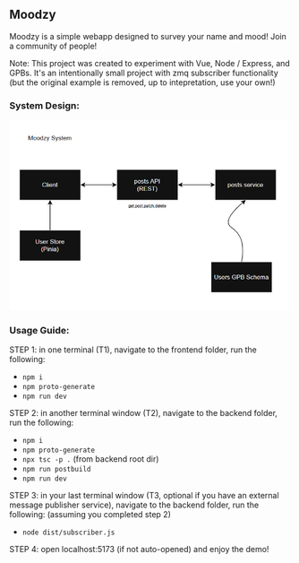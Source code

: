 ## Moodzy

Moodzy is a simple webapp designed to survey your name and mood! Join a community of people!

Note: This project was created to experiment with Vue, Node / Express, and GPBs. It's an intentionally small project with zmq subscriber functionality (but the original example is removed, up to intepretation, use your own!)

### System Design:

![Screenshot](https://github.com/TSherpa10/moodzy/blob/main/Screenshot%202025-09-04%20083941.png)

### Usage Guide:

STEP 1: in one terminal (T1), navigate to the frontend folder, run the following:

- `npm i`
- `npm proto-generate`
- `npm run dev`

STEP 2: in another terminal window (T2), navigate to the backend folder, run the following:

- `npm i`
- `npm proto-generate`
- `npx tsc -p .` (from backend root dir)
- `npm run postbuild`
- `npm run dev` 

STEP 3: in your last terminal window (T3, optional if you have an external message publisher service), navigate to the backend folder, run the following:
(assuming you completed step 2)
- `node dist/subscriber.js`

STEP 4: open localhost:5173 (if not auto-opened) and enjoy the demo!
